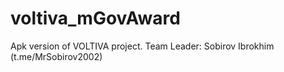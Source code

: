 # voltiva_mGovAward
Apk version of VOLTIVA project. Team Leader: Sobirov Ibrokhim (t.me/MrSobirov2002)
